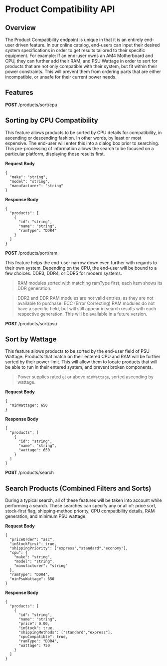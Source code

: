 # Product Compatibility API

## Overview

The Product Compatibility endpoint is unique in that it is an entirely end-user driven feature. In our online catalog, end-users can input their desired system specifications in order to get results tailored to their specific equipment. For example: If an end-user owns an AM4 Motherboard and CPU, they can further add their RAM, and PSU Wattage in order to sort for products that are not only compatible with their system, but fit within their power constraints. This will prevent them from ordering parts that are either incompatible, or unsafe for their current power needs.

## Features

**POST** /products/sort/cpu

## Sorting by CPU Compatibility

This feature allows products to be sorted by CPU details for compatibility, in ascending or descending fashion. In other words, by least or most expensive. The end-user will enter this into a dialog box prior to searching. This pre-processing of information allows the search to be focused on a particular platform, displaying those results first.

**Request Body**
```
{
  "make": "string",
  "model": "string",
  "manufacturer": "string"
}
```

**Response Body**
```
{
  "products": [
    {
      "id": "string",
      "name": "string",
      "ramType": "DDR4"
    }
  ]
}
```

**POST** /products/sort/ram

This feature helps the end-user narrow down even further with regards to their own system. Depending on the CPU, the end-user will be bound to a few choices. DDR3, DDR4, or DDR5 for modern systems.

> RAM modules sorted with matching ramType first; each item shows its DDR generation.

> DDR2 and DDR RAM modules are not valid entries, as they are not available to purchase. ECC (Error Correcting) RAM modules do not have a specific field, but will still appear in search results with each respective generation. This will be available in a future version.

**POST** /products/sort/psu

## Sort by Wattage

This feature allows products to be sorted by the end-user field of PSU Wattage. Products that match on their entered CPU and RAM will be further sorted by their power limit. This will allow them to locate products that will be able to run in their entered system, and prevent broken components.

> Power supplies rated at or above `minWattage`, sorted ascending by wattage.

**Request Body**

```
{
  "minWattage": 650
}
```

**Response Body**

```
{
  "products": [
    {
      "id": "string",
      "name": "string",
      "wattage": 650
    }
  ]
}
```

**POST** /products/search

## Search Products (Combined Filters and Sorts)

During a typical search, all of these features will be taken into account while performing a search. These searches can specify any or all of: price sort, stock-first flag, shipping‐method priority, CPU compatibility details, RAM generation, and minimum PSU wattage.

**Request Body**

```
{
  "priceOrder": "asc",
  "inStockFirst": true,
  "shippingPriority": ["express","standard","economy"],
  "cpu": {
    "make": "string",
    "model": "string",
    "manufacturer": "string"
  },
  "ramType": "DDR4",
  "minPsuWattage": 650
}
```

**Response Body**

```
{
  "products": [
    {
      "id": "string",
      "name": "string",
      "price": 0.00,
      "inStock": true,
      "shippingMethods": ["standard","express"],
      "cpuCompatible": true,
      "ramType": "DDR4",
      "wattage": 750
    }
  ]
}
```